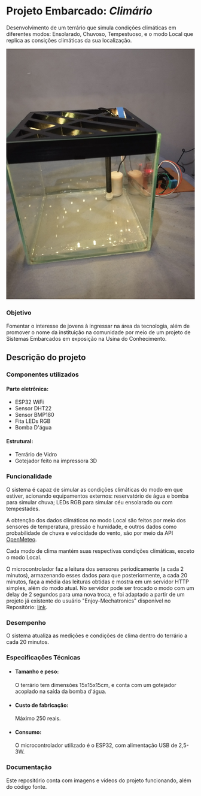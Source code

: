 # Projeto Embarcado: *Climário*

Desenvolvimento de um terrário que simula condições climáticas em diferentes modos: Ensolarado, Chuvoso, Tempestuoso, e o modo Local que replica as consições climáticas da sua localização.

![ENSOL](https://github.com/Moskbr/Climario/blob/main/Imagens%20e%20Videos/Modo_Ensolorado.jpeg)

### Objetivo

Fomentar o interesse de jovens à ingressar na área da tecnologia, além de promover o nome da instituição na comunidade por meio de um projeto de Sistemas Embarcados em exposição na Usina do Conhecimento.

## Descrição do projeto

### Componentes utilizados

#### Parte eletrônica:

- ESP32 WiFi
- Sensor DHT22
- Sensor BMP180
- Fita LEDs RGB
- Bomba D'água

#### Estrutural:

- Terrário de Vidro
- Gotejador feito na impressora 3D

### Funcionalidade

O sistema é capaz de simular as condições climáticas do modo em que estiver, acionando equipamentos externos: reservatório de água e bomba para simular chuva; LEDs RGB para simular céu ensolarado ou com tempestades.

A obtenção dos dados climáticos no modo Local são feitos por meio dos sensores de temperatura, pressão e humidade, e outros dados como probabilidade de chuva e velocidade do vento, são por meio da API [OpenMeteo](https://open-meteo.com/).

Cada modo de clima mantém suas respectivas condições climáticas, exceto o modo Local.

O microcontrolador faz a leitura dos sensores periodicamente (a cada 2 minutos), armazenando esses dados para que posteriormente, a cada 20 minutos, faça a média das leituras obtidas e mostra em um servidor HTTP simples, além do modo atual. No servidor pode ser trocado o modo com um delay de 2 segundos para uma nova troca, e foi adaptado a partir de um projeto já existente do usuário "Enjoy-Mechatronics" disponível no Repositório: [link](https://github.com/Enjoy-Mechatronics/ESP32-DHT-Webserver).

### Desempenho

O sistema atualiza as medições e condições de clima dentro do terrário a cada 20 minutos.

### Especificações Técnicas

- #### Tamanho e peso:
    O terrário tem dimensões 15x15x15cm, e conta com um gotejador acoplado na saída da bomba d'água.

- #### Custo de fabricação:
    Máximo 250 reais.

- #### Consumo:
    O microcontrolador utilizado é o ESP32, com alimentação USB de 2,5-3W.

### Documentação

Este repositório conta com imagens e vídeos do projeto funcionando, além do código fonte.
